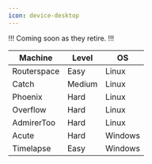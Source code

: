 ```yaml
---
icon: device-desktop
---
```


<script src="https://www.hackthebox.eu/badge/78913">
</script>  


!!!
Coming soon as they retire.
!!!

| Machine | Level | OS |
| --- | --- | --- |
| Routerspace | Easy | Linux |
| Catch | Medium | Linux |
| Phoenix | Hard | Linux |
| Overflow | Hard | Linux |
| AdmirerToo | Hard | Linux |
| Acute | Hard | Windows |
| Timelapse | Easy | Windows |
